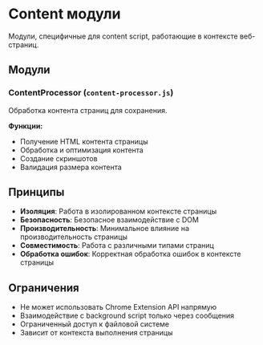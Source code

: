 # Content модули

Модули, специфичные для content script, работающие в контексте веб-страниц.

## Модули

### ContentProcessor (`content-processor.js`)
Обработка контента страниц для сохранения.

**Функции:**
- Получение HTML контента страницы
- Обработка и оптимизация контента
- Создание скриншотов
- Валидация размера контента

## Принципы

- **Изоляция**: Работа в изолированном контексте страницы
- **Безопасность**: Безопасное взаимодействие с DOM
- **Производительность**: Минимальное влияние на производительность страницы
- **Совместимость**: Работа с различными типами страниц
- **Обработка ошибок**: Корректная обработка ошибок в контексте страницы

## Ограничения

- Не может использовать Chrome Extension API напрямую
- Взаимодействие с background script только через сообщения
- Ограниченный доступ к файловой системе
- Зависит от контекста выполнения страницы
